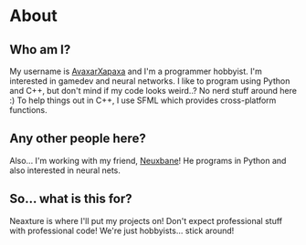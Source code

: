 # About

## Who am I?
My username is [AvaxarXapaxa](https://github.com/AvaxarXapaxa) and I'm a programmer hobbyist. I'm interested in gamedev and neural networks. I like to program using Python and C++, but don't mind if my code looks weird..? No nerd stuff around here :) To help things out in C++, I use SFML which provides cross-platform functions.

## Any other people here?
Also... I'm working with my friend, [Neuxbane](https://github.com/Neuxbane)! He programs in Python and also interested in neural nets.

## So... what is this for?
Neaxture is where I'll put my projects on! Don't expect professional stuff with professional code! We're just hobbyists... stick around!
